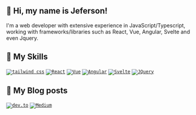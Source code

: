 ## 👋 Hi, my name is Jeferson!

I'm a web developer with extensive experience in JavaScript/Typescript, working with frameworks/libraries such as React, Vue, Angular, Svelte and even Jquery.

## 🚀 My Skills

<code>[![tailwind css][tailwindui.com]][tailwind-url]</code>
<code>[![React][React.js]][React-url]</code>
<code>[![Vue][Vue.js]][Vue-url]</code>
<code>[![Angular][Angular.io]][Angular-url]</code>
<code>[![Svelte][Svelte.dev]][Svelte-url]</code>
<code>[![JQuery][JQuery.com]][JQuery-url]</code>

## 📝 My Blog posts
<code>[![dev.to][dev.to]][devto-url]</code>
<code>[![Medium][medium]][medium-url]</code>

[tailwindui.com]: https://img.shields.io/badge/Tailwind-d0d7de?style=for-the-badge&logo=tailwindcss&logoColor=blue
[tailwind-url]: https://tailwindui.com/
[React.js]: https://img.shields.io/badge/React-20232A?style=for-the-badge&logo=react&logoColor=61DAFB
[React-url]: https://reactjs.org/
[Vue.js]: https://img.shields.io/badge/Vue.js-35495E?style=for-the-badge&logo=vuedotjs&logoColor=4FC08D
[Vue-url]: https://vuejs.org/
[Angular.io]: https://img.shields.io/badge/Angular-DD0031?style=for-the-badge&logo=angular&logoColor=white
[Angular-url]: https://angular.io/
[Svelte.dev]: https://img.shields.io/badge/Svelte-4A4A55?style=for-the-badge&logo=svelte&logoColor=FF3E00
[Svelte-url]: https://svelte.dev/
[JQuery.com]: https://img.shields.io/badge/jQuery-0769AD?style=for-the-badge&logo=jquery&logoColor=white
[JQuery-url]: https://jquery.com 
[dev.to]: https://img.shields.io/badge/Dev%20Community-000000?style=for-the-badge&logo=devdotto&logoColor=white
[devto-url]: https://dev.to/jeferson0993
[medium]: https://img.shields.io/badge/Linkedin-0769AD?style=for-the-badge&logo=linkedin&logoColor=white
[medium-url]: https://www.linkedin.com/in/jeferson0993

<!---
jeferson0993/jeferson0993 is a ✨ special ✨ repository because its `README.md` (this file) appears on your GitHub profile.
You can click the Preview link to take a look at your changes.
--->
